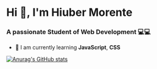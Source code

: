 # Hi 👋, I'm Hiuber Morente
### A passionate Student of Web Development 💻💻

- 🌱 I am currently learning **JavaScript**, **CSS**

[![Anurag's GitHub stats](https://github-readme-stats.vercel.app/api?username=HiuberMorente)](https://github.com/HiuberMorente/github-readme-stats)
<!--
**HiuberMorente/HiuberMorente** is a ✨ _special_ ✨ repository because its `README.md` (this file) appears on your GitHub profile.

Here are some ideas to get you started:

- 🔭 I’m currently working on ...
- 🌱 I’m currently learning ...
- 👯 I’m looking to collaborate on ...
- 🤔 I’m looking for help with ...
- 💬 Ask me about ...
- 📫 How to reach me: ...
- 😄 Pronouns: ...
- ⚡ Fun fact: ...
-->



